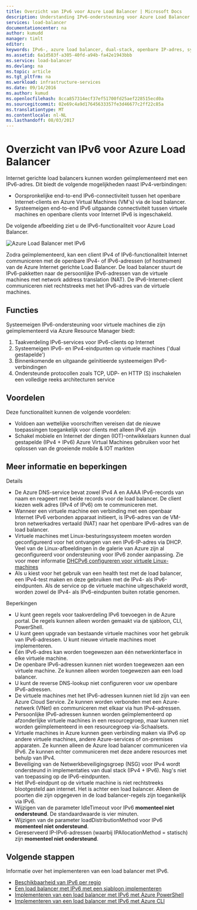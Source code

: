 ```yaml
---
title: Overzicht van IPv6 voor Azure Load Balancer | Microsoft Docs
description: Understanding IPv6-ondersteuning voor Azure Load Balancer en taakverdeling virtuele machines.
services: load-balancer
documentationcenter: na
author: kumudd
manager: timlt
editor: 
keywords: IPv6-, azure load balancer, dual-stack, openbare IP-adres, systeemeigen ipv6, mobiele, iot
ms.assetid: 6a1d583f-a305-40fd-a94b-fa42e1943bbb
ms.service: load-balancer
ms.devlang: na
ms.topic: article
ms.tgt_pltfrm: na
ms.workload: infrastructure-services
ms.date: 09/14/2016
ms.author: kumud
ms.openlocfilehash: 8cca857314ecf37ef51700fd25aef228515ecd0a
ms.sourcegitcommit: 02e69c4a9d17645633357fe3d46677c2ff22c85a
ms.translationtype: MT
ms.contentlocale: nl-NL
ms.lasthandoff: 08/03/2017
---
```

# <a name="overview-of-ipv6-for-azure-load-balancer"></a>Overzicht van IPv6 voor Azure Load Balancer

Internet gerichte load balancers kunnen worden geïmplementeerd met een IPv6-adres. Dit biedt de volgende mogelijkheden naast IPv4-verbindingen:

* Oorspronkelijke end-to-end IPv6-connectiviteit tussen het openbare Internet-clients en Azure Virtual Machines (VM's) via de load balancer.
* Systeemeigen end-to-end IPv6 uitgaande connectiviteit tussen virtuele machines en openbare clients voor Internet IPv6 is ingeschakeld.

De volgende afbeelding ziet u de IPv6-functionaliteit voor Azure Load Balancer.

![Azure Load Balancer met IPv6](./media/load-balancer-ipv6-overview/load-balancer-ipv6.png)

Zodra geïmplementeerd, kan een client IPv4 of IPv6-functionaliteit Internet communiceren met de openbare IPv4- of IPv6-adressen (of hostnamen) van de Azure Internet gerichte Load Balancer. De load balancer stuurt de IPv6-pakketten naar de persoonlijke IPv6-adressen van de virtuele machines met network address translation (NAT). De IPv6-Internet-client communiceren niet rechtstreeks met het IPv6-adres van de virtuele machines.

## <a name="features"></a>Functies

Systeemeigen IPv6-ondersteuning voor virtuele machines die zijn geïmplementeerd via Azure Resource Manager biedt:

1. Taakverdeling IPv6-services voor IPv6-clients op Internet
2. Systeemeigen IPv6- en IPv4-eindpunten op virtuele machines ('dual gestapelde')
3. Binnenkomende en uitgaande geïnitieerde systeemeigen IPv6-verbindingen
4. Ondersteunde protocollen zoals TCP, UDP- en HTTP (S) inschakelen een volledige reeks architecturen service

## <a name="benefits"></a>Voordelen

Deze functionaliteit kunnen de volgende voordelen:

* Voldoen aan wettelijke voorschriften vereisen dat de nieuwe toepassingen toegankelijk voor clients met alleen IPv6 zijn
* Schakel mobiele en Internet der dingen (IOT)-ontwikkelaars kunnen dual gestapelde (IPv4 + IPv6) Azure Virtual Machines gebruiken voor het oplossen van de groeiende mobile & IOT markten

## <a name="details-and-limitations"></a>Meer informatie en beperkingen

Details

* De Azure DNS-service bevat zowel IPv4 A en AAAA IPv6-records van naam en reageert met beide records voor de load balancer. De client kiezen welk adres (IPv4 of IPv6) om te communiceren met.
* Wanneer een virtuele machine een verbinding met een openbaar Internet IPv6 verbonden apparaat initieert, is IPv6-adres van de VM-bron netwerkadres vertaald (NAT) naar het openbare IPv6-adres van de load balancer.
* Virtuele machines met Linux-besturingssysteem moeten worden geconfigureerd voor het ontvangen van een IPv6-IP-adres via DHCP. Veel van de Linux-afbeeldingen in de galerie van Azure zijn al geconfigureerd voor ondersteuning voor IPv6 zonder aanpassing. Zie voor meer informatie [DHCPv6 configureren voor virtuele Linux-machines](load-balancer-ipv6-for-linux.md)
* Als u kiest voor het gebruik van een health test met de load balancer, een IPv4-test maken en deze gebruiken met de IPv4- als IPv6-eindpunten. Als de service op de virtuele machine uitgeschakeld wordt, worden zowel de IPv4- als IPv6-eindpunten buiten rotatie genomen.

Beperkingen

* U kunt geen regels voor taakverdeling IPv6 toevoegen in de Azure portal. De regels kunnen alleen worden gemaakt via de sjabloon, CLI, PowerShell.
* U kunt geen upgrade van bestaande virtuele machines voor het gebruik van IPv6-adressen. U kunt nieuwe virtuele machines moet implementeren.
* Één IPv6-adres kan worden toegewezen aan één netwerkinterface in elke virtuele machine.
* De openbare IPv6-adressen kunnen niet worden toegewezen aan een virtuele machine. Ze kunnen alleen worden toegewezen aan een load balancer.
* U kunt de reverse DNS-lookup niet configureren voor uw openbare IPv6-adressen.
* De virtuele machines met het IPv6-adressen kunnen niet lid zijn van een Azure Cloud Service. Ze kunnen worden verbonden met een Azure-netwerk (VNet) en communiceren met elkaar via hun IPv4-adressen.
* Persoonlijke IPv6-adressen kunnen worden geïmplementeerd op afzonderlijke virtuele machines in een resourcegroep, maar kunnen niet worden geïmplementeerd in een resourcegroep via-Schaalsets.
* Virtuele machines in Azure kunnen geen verbinding maken via IPv6 op andere virtuele machines, andere Azure-services of on-premises apparaten. Ze kunnen alleen de Azure load balancer communiceren via IPv6. Ze kunnen echter communiceren met deze andere resources met behulp van IPv4.
* Beveiliging van de Netwerkbeveiligingsgroep (NSG) voor IPv4 wordt ondersteund in implementaties van dual stack (IPv4 + IPv6). Nsg's niet van toepassing op de IPv6-eindpunten.
* Het IPv6-eindpunt op de virtuele machine is niet rechtstreeks blootgesteld aan internet. Het is achter een load balancer. Alleen de poorten die zijn opgegeven in de load balancer-regels zijn toegankelijk via IPv6.
* Wijzigen van de parameter IdleTimeout voor IPv6 **momenteel niet ondersteund**. De standaardwaarde is vier minuten.
* Wijzigen van de parameter loadDistributionMethod voor IPv6 **momenteel niet ondersteund**.
* Gereserveerd IP-IPv6-adressen (waarbij IPAllocationMethod = statisch) zijn **momenteel niet ondersteund**.

## <a name="next-steps"></a>Volgende stappen

Informatie over het implementeren van een load balancer met IPv6.

* [Beschikbaarheid van IPv6 per regio](https://go.microsoft.com/fwlink/?linkid=828357)
* [Een load balancer met IPv6 met een sjabloon implementeren](load-balancer-ipv6-internet-template.md)
* [Implementeren van een load balancer met IPv6 met Azure PowerShell](load-balancer-ipv6-internet-ps.md)
* [Implementeren van een load balancer met IPv6 met Azure CLI](load-balancer-ipv6-internet-cli.md)
